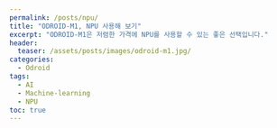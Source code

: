 ```yaml
---
permalink: /posts/npu/
title: "ODROID-M1, NPU 사용해 보기"
excerpt: "ODROID-M1은 저렴한 가격에 NPU를 사용할 수 있는 좋은 선택입니다."
header:
  teaser: /assets/posts/images/odroid-m1.jpg/
categories:
  - Odroid
tags:
  - AI
  - Machine-learning
  - NPU
toc: true
---
```

